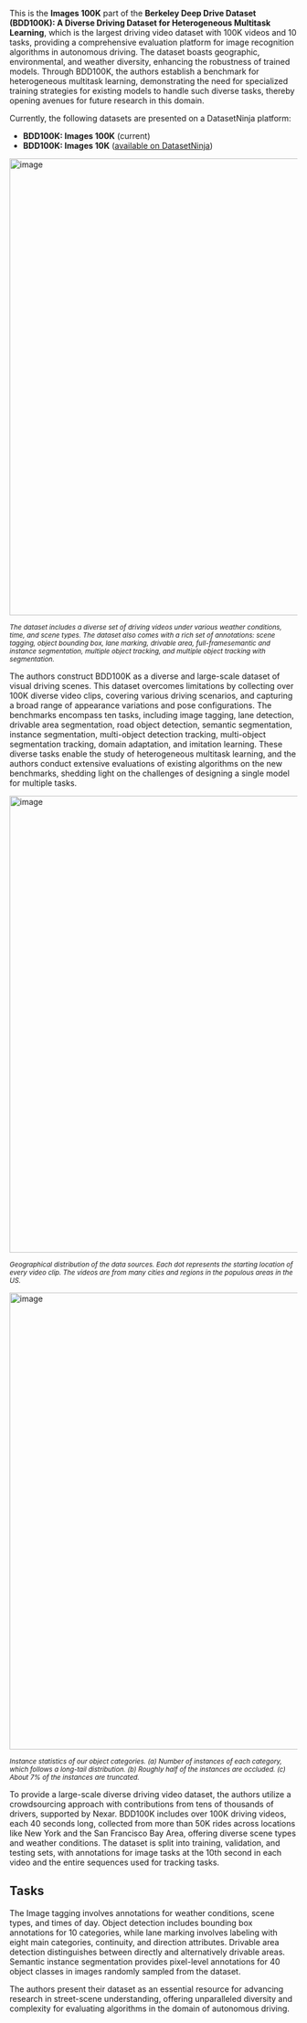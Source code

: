 This is the **Images 100K** part of the **Berkeley Deep Drive Dataset (BDD100K): A Diverse Driving Dataset for Heterogeneous Multitask Learning**, which is the largest driving video dataset with 100K videos and 10 tasks, providing a comprehensive evaluation platform for image recognition algorithms in autonomous driving. The dataset boasts geographic, environmental, and weather diversity, enhancing the robustness of trained models. Through BDD100K, the authors establish a benchmark for heterogeneous multitask learning, demonstrating the need for specialized training strategies for existing models to handle such diverse tasks, thereby opening avenues for future research in this domain.

Currently, the following datasets are presented on a DatasetNinja platform:

- **BDD100K: Images 100K** (current)
- **BDD100K: Images 10K** ([available on DatasetNinja](https://datasetninja.com/bdd100k-10k))

<img src="https://github.com/dataset-ninja/bdd100k/assets/78355358/fd71c0e2-4c71-4277-9e35-84886602a30d" alt="image" width="800">

<span style="font-size: smaller; font-style: italic;">The dataset includes a diverse set of driving videos under various weather conditions, time, and scene types. The dataset also comes with a rich set of annotations: scene tagging, object bounding box, lane marking, drivable area, full-framesemantic and instance segmentation, multiple object tracking, and multiple object tracking with segmentation.</span>

The authors construct BDD100K as a diverse and large-scale dataset of visual driving scenes. This dataset overcomes limitations by collecting over 100K diverse video clips, covering various driving scenarios, and capturing a broad range of appearance variations and pose configurations. The benchmarks encompass ten tasks, including image tagging, lane detection, drivable area segmentation, road object detection, semantic segmentation, instance segmentation, multi-object detection tracking, multi-object segmentation tracking, domain adaptation, and imitation learning. These diverse tasks enable the study of heterogeneous multitask learning, and the authors conduct extensive evaluations of existing algorithms on the new benchmarks, shedding light on the challenges of designing a single model for multiple tasks.

<img src="https://github.com/dataset-ninja/bdd100k/assets/78355358/087b0555-e1f8-480d-b171-93eed1c6d3bf" alt="image" width="800">

<span style="font-size: smaller; font-style: italic;">Geographical distribution of the data sources. Each dot represents the starting location of every video clip. The videos are from
many cities and regions in the populous areas in the US.</span>

<img src="https://github.com/dataset-ninja/bdd100k/assets/78355358/d4a72cab-80cd-44b1-8f66-b3e342b2ba5b" alt="image" width="800">

<span style="font-size: smaller; font-style: italic;">Instance statistics of our object categories. (a) Number of instances of each category, which follows a long-tail distribution. (b) Roughly half of the instances are occluded. \(c\) About 7% of the instances are truncated.</span>

To provide a large-scale diverse driving video dataset, the authors utilize a crowdsourcing approach with contributions from tens of thousands of drivers, supported by Nexar. BDD100K includes over 100K driving videos, each 40 seconds long, collected from more than 50K rides across locations like New York and the San Francisco Bay Area, offering diverse scene types and weather conditions. The dataset is split into training, validation, and testing sets, with annotations for image tasks at the 10th second in each video and the entire sequences used for tracking tasks.

## Tasks

The Image tagging involves annotations for weather conditions, scene types, and times of day. Object detection includes bounding box annotations for 10 categories, while lane marking involves labeling with eight main categories, continuity, and direction attributes. Drivable area detection distinguishes between directly and alternatively drivable areas. Semantic instance segmentation provides pixel-level annotations for 40 object classes in images randomly sampled from the dataset.

The authors present their dataset as an essential resource for advancing research in street-scene understanding, offering unparalleled diversity and complexity for evaluating algorithms in the domain of autonomous driving.
